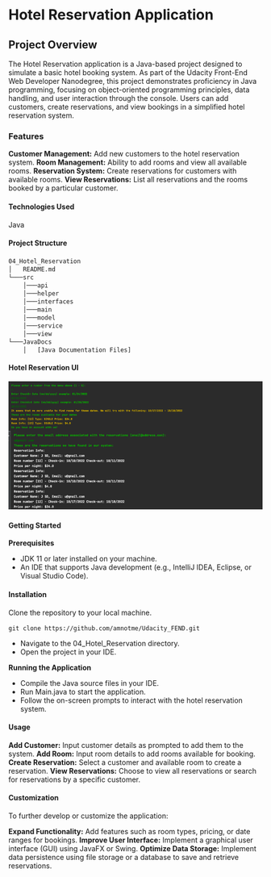 # Hotel Reservation Application

## Project Overview

The Hotel Reservation application is a Java-based project designed to simulate a basic hotel booking system. As part of the Udacity Front-End Web Developer Nanodegree, this project demonstrates proficiency in Java programming, focusing on object-oriented programming principles, data handling, and user interaction through the console. Users can add customers, create reservations, and view bookings in a simplified hotel reservation system.

### Features

**Customer Management:** Add new customers to the hotel reservation system.
**Room Management:** Ability to add rooms and view all available rooms.
**Reservation System:** Create reservations for customers with available rooms.
**View Reservations:** List all reservations and the rooms booked by a particular customer.

#### Technologies Used

Java

#### Project Structure

```
04_Hotel_Reservation
│   README.md
└───src
    │───api
    │───helper
    │───interfaces
    │───main
    │───model
    │───service
    │───view
└───JavaDocs
    │   [Java Documentation Files]
```
#### Hotel Reservation UI
![Hotel Reservation UI](HotelReservationUI.png)

#### Getting Started

**Prerequisites**
* JDK 11 or later installed on your machine.
* An IDE that supports Java development (e.g., IntelliJ IDEA, Eclipse, or Visual Studio Code).

#### Installation

Clone the repository to your local machine.
```
git clone https://github.com/amnotme/Udacity_FEND.git
```
* Navigate to the 04_Hotel_Reservation directory.
* Open the project in your IDE.

**Running the Application**

* Compile the Java source files in your IDE.
* Run Main.java to start the application.
* Follow the on-screen prompts to interact with the hotel reservation system.

#### Usage

**Add Customer:** Input customer details as prompted to add them to the system.
**Add Room:** Input room details to add rooms available for booking.
**Create Reservation:** Select a customer and available room to create a reservation.
**View Reservations:** Choose to view all reservations or search for reservations by a specific customer.

#### Customization

To further develop or customize the application:

**Expand Functionality:** Add features such as room types, pricing, or date ranges for bookings.
**Improve User Interface:** Implement a graphical user interface (GUI) using JavaFX or Swing.
**Optimize Data Storage:** Implement data persistence using file storage or a database to save and retrieve reservations.